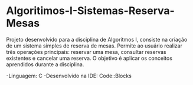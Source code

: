 # Algoritimos-I-Sistemas-Reserva-Mesas
Projeto desenvolvido para a disciplina de Algoritmos I, consiste na criação de um sistema simples de reserva de mesas. Permite ao usuário realizar três operações principais: reservar uma mesa, consultar reservas existentes e cancelar uma reserva. O objetivo é aplicar os conceitos aprendidos durante a disciplina.

-Linguagem: C -Desenvolvido na IDE: Code::Blocks
